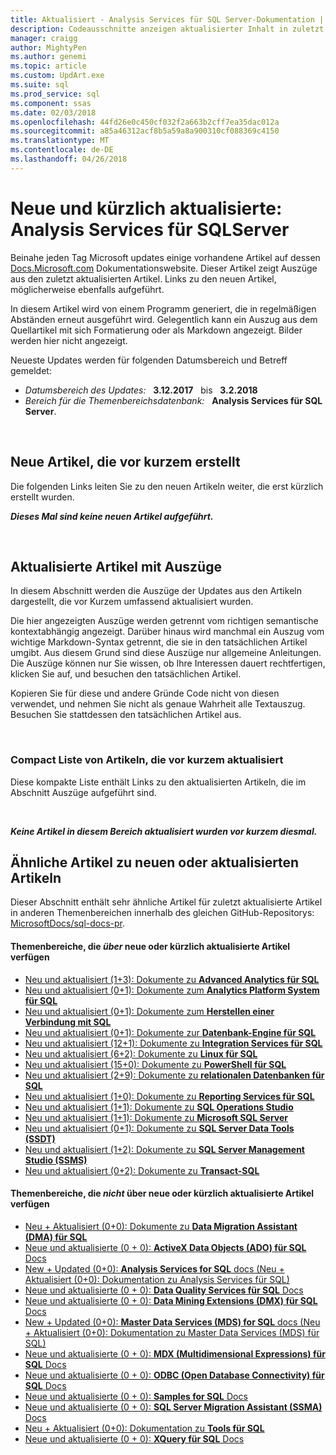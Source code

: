 ```yaml
---
title: Aktualisiert - Analysis Services für SQL Server-Dokumentation | Microsoft Docs
description: Codeausschnitte anzeigen aktualisierter Inhalt in zuletzt geänderten Dokumentation für Analysis Services für Microsoft SQL Server.
manager: craigg
author: MightyPen
ms.author: genemi
ms.topic: article
ms.custom: UpdArt.exe
ms.suite: sql
ms.prod_service: sql
ms.component: ssas
ms.date: 02/03/2018
ms.openlocfilehash: 44fd26e0c450cf032f2a663b2cff7ea35dac012a
ms.sourcegitcommit: a85a46312acf8b5a59a8a900310cf088369c4150
ms.translationtype: MT
ms.contentlocale: de-DE
ms.lasthandoff: 04/26/2018
---
```

# <a name="new-and-recently-updated-analysis-services-for-sql-server"></a>Neue und kürzlich aktualisierte: Analysis Services für SQLServer



Beinahe jeden Tag Microsoft updates einige vorhandene Artikel auf dessen [Docs.Microsoft.com](http://docs.microsoft.com/) Dokumentationswebsite. Dieser Artikel zeigt Auszüge aus den zuletzt aktualisierten Artikel. Links zu den neuen Artikel, möglicherweise ebenfalls aufgeführt.

In diesem Artikel wird von einem Programm generiert, die in regelmäßigen Abständen erneut ausgeführt wird. Gelegentlich kann ein Auszug aus dem Quellartikel mit sich Formatierung oder als Markdown angezeigt. Bilder werden hier nicht angezeigt.

Neueste Updates werden für folgenden Datumsbereich und Betreff gemeldet:



- *Datumsbereich des Updates:* &nbsp; **3.12.2017** &nbsp; bis &nbsp; **3.2.2018**
- *Bereich für die Themenbereichsdatenbank:* &nbsp; **Analysis Services für SQL Server**.




&nbsp;

## <a name="new-articles-created-recently"></a>Neue Artikel, die vor kurzem erstellt

Die folgenden Links leiten Sie zu den neuen Artikeln weiter, die erst kürzlich erstellt wurden.


***Dieses Mal sind keine neuen Artikel aufgeführt.***



&nbsp;

## <a name="updated-articles-with-excerpts"></a>Aktualisierte Artikel mit Auszüge

In diesem Abschnitt werden die Auszüge der Updates aus den Artikeln dargestellt, die vor Kurzem umfassend aktualisiert wurden.

Die hier angezeigten Auszüge werden getrennt vom richtigen semantische kontextabhängig angezeigt. Darüber hinaus wird manchmal ein Auszug vom wichtige Markdown-Syntax getrennt, die sie in den tatsächlichen Artikel umgibt. Aus diesem Grund sind diese Auszüge nur allgemeine Anleitungen. Die Auszüge können nur Sie wissen, ob Ihre Interessen dauert rechtfertigen, klicken Sie auf, und besuchen den tatsächlichen Artikel.

Kopieren Sie für diese und andere Gründe Code nicht von diesen verwendet, und nehmen Sie nicht als genaue Wahrheit alle Textauszug. Besuchen Sie stattdessen den tatsächlichen Artikel aus.





&nbsp;

<a name="compactupdatedlist"/>

### <a name="compact-list-of-articles-updated-recently"></a>Compact Liste von Artikeln, die vor kurzem aktualisiert

Diese kompakte Liste enthält Links zu den aktualisierten Artikeln, die im Abschnitt Auszüge aufgeführt sind.





&nbsp;

***Keine Artikel in diesem Bereich aktualisiert wurden vor kurzem diesmal.***






## <a name="similar-articles-about-new-or-updated-articles"></a>Ähnliche Artikel zu neuen oder aktualisierten Artikeln

Dieser Abschnitt enthält sehr ähnliche Artikel für zuletzt aktualisierte Artikel in anderen Themenbereichen innerhalb des gleichen GitHub-Repositorys: [MicrosoftDocs/sql-docs-pr](https://github.com/MicrosoftDocs/sql-docs/).


#### <a name="subject-areas-that-do-have-new-or-recently-updated-articles"></a>Themenbereiche, die *über* neue oder kürzlich aktualisierte Artikel verfügen


- [Neu und aktualisiert (1+3):&nbsp;Dokumente zu **Advanced Analytics für SQL**](../advanced-analytics/new-updated-advanced-analytics.md)
- [Neu und aktualisiert (0+1):&nbsp;Dokumente zum **Analytics Platform System für SQL**](../analytics-platform-system/new-updated-analytics-platform-system.md)
- [Neu und aktualisiert (0+1):&nbsp;Dokumente zum **Herstellen einer Verbindung mit SQL**](../connect/new-updated-connect.md)
- [Neu und aktualisiert (0+1):&nbsp;Dokumente zur **Datenbank-Engine für SQL**](../database-engine/new-updated-database-engine.md)
- [Neu und aktualisiert (12+1): Dokumente zu **Integration Services für SQL**](../integration-services/new-updated-integration-services.md)
- [Neu und aktualisiert (6+2):&nbsp;Dokumente zu **Linux für SQL**](../linux/new-updated-linux.md)
- [Neu und aktualisiert (15+0): Dokumente zu **PowerShell für SQL**](../powershell/new-updated-powershell.md)
- [Neu und aktualisiert (2+9):&nbsp;Dokumente zu **relationalen Datenbanken für SQL**](../relational-databases/new-updated-relational-databases.md)
- [Neu und aktualisiert (1+0):&nbsp;Dokumente zu **Reporting Services für SQL**](../reporting-services/new-updated-reporting-services.md)
- [Neu und aktualisiert (1+1):&nbsp;Dokumente zu **SQL Operations Studio**](../sql-operations-studio/new-updated-sql-operations-studio.md)
- [Neu und aktualisiert (1+1):&nbsp;Dokumente zu **Microsoft SQL Server**](../sql-server/new-updated-sql-server.md)
- [Neu und aktualisiert (0+1):&nbsp;Dokumente zu **SQL Server Data Tools (SSDT)**](../ssdt/new-updated-ssdt.md)
- [Neu und aktualisiert (1+2):&nbsp;Dokumente zu **SQL Server Management Studio (SSMS)**](../ssms/new-updated-ssms.md)
- [Neu und aktualisiert (0+2):&nbsp;Dokumente zu **Transact-SQL**](../t-sql/new-updated-t-sql.md)



#### <a name="subject-areas-that-do-not-have-any-new-or-recently-updated-articles"></a>Themenbereiche, die *nicht* über neue oder kürzlich aktualisierte Artikel verfügen


- [Neu + Aktualisiert (0+0): Dokumente zu **Data Migration Assistant (DMA) für SQL**](../dma/new-updated-dma.md)
- [Neue und aktualisierte (0 + 0): **ActiveX Data Objects (ADO) für SQL** Docs](../ado/new-updated-ado.md)
- [New + Updated (0+0): **Analysis Services for SQL** docs (Neu + Aktualisiert (0+0): Dokumentation zu Analysis Services für SQL)](../analysis-services/new-updated-analysis-services.md)
- [Neue und aktualisierte (0 + 0): **Data Quality Services für SQL** Docs](../data-quality-services/new-updated-data-quality-services.md)
- [Neue und aktualisierte (0 + 0): **Data Mining Extensions (DMX) für SQL** Docs](../dmx/new-updated-dmx.md)
- [New + Updated (0+0): **Master Data Services (MDS) for SQL** docs (Neu + Aktualisiert (0+0): Dokumentation zu Master Data Services (MDS) für SQL)](../master-data-services/new-updated-master-data-services.md)
- [Neue und aktualisierte (0 + 0): **MDX (Multidimensional Expressions) für SQL** Docs](../mdx/new-updated-mdx.md)
- [Neue und aktualisierte (0 + 0): **ODBC (Open Database Connectivity) für SQL** Docs](../odbc/new-updated-odbc.md)
- [Neue und aktualisierte (0 + 0): **Samples for SQL** Docs](../samples/new-updated-samples.md)
- [Neue und aktualisierte (0 + 0): **SQL Server Migration Assistant (SSMA)** Docs](../ssma/new-updated-ssma.md)
- [Neu + Aktualisiert (0+0): Dokumentation zu **Tools für SQL**](../tools/new-updated-tools.md)
- [Neue und aktualisierte (0 + 0): **XQuery für SQL** Docs](../xquery/new-updated-xquery.md)


